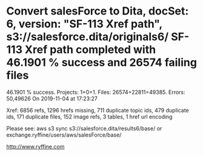 # Convert salesForce to Dita, docSet: 6, version: "SF-113 Xref path", s3://salesforce.dita/originals6/ SF-113 Xref path completed with 46.1901 % success and 26574 failing files

46.1901 % success. Projects: 1+0=1.  Files: 26574+22811=49385. Errors: 50,49626  On 2019-11-04 at 17:23:27

Xref: 6856 refs, 1296 hrefs missing, 711 duplicate topic ids, 479 duplicate ids, 171 duplicate files, 152 image refs, 3 tables, 1 href url encoding

Please see: aws s3 sync s3://salesforce.dita/results6/base/ or exchange.ryffine/users/aws/salesForce/base/

http://www.ryffine.com
